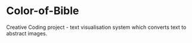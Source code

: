# Color-of-Bible
Creative Coding project - text visualisation system which converts text to abstract images.
